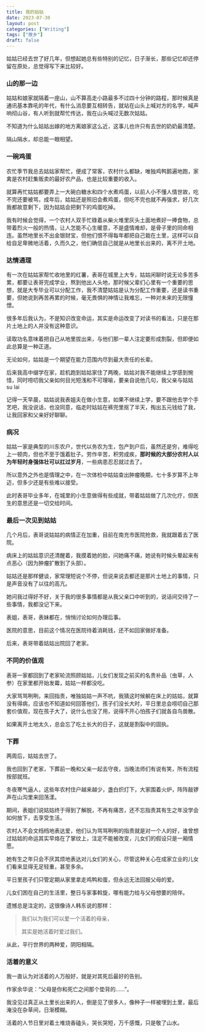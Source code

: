 ```yaml
---
title: 我的姑姑
date: 2023-07-30
layout: post
categories: ["Writing"]
tags: ["故乡"]
draft: false
---
```


姑姑已经去世了好几年，但想起她总有些特别的记忆，日子渐长，那些记忆却还停留在原处，总觉得写下来比较好。

### 山的那一边

姑姑和娘家就隔着一座山，山不算高走小路最多不过四十分钟的路程，那时候真是通讯基本靠吼的年代，有什么消息要互相转告，就站在山头上喊对方的名字，喊声响彻山谷，有人听到就帮忙传达，我在山头喊过无数次姑姑。

不知道为什么姑姑出嫁的地方离娘家这么近，这事儿也许只有去世的奶奶最清楚。

隔山隔水，却总能一眼相望。

### 一碗鸡蛋

农忙季节我总去姑姑家帮忙，便成了常客，农村什么都缺，唯独鸡鸭鹅遍地跑，家禽是农村赶集贩卖的最好农产品，也是比较重要的收入。

就算再忙姑姑都要弄上一大碗白糖水和四个水煮鸡蛋，以前人小不懂人情世故，吃不完还要被骂，成年后，姑姑还是照旧会煮鸡蛋，但吃不完也就不再强求，好几次我都故意剩下，因为姑姑会把剩下的鸡蛋吃掉。

我有时候会觉得，一个农村人双手忙碌着从柴火堆里灰头土面地煮好一捧食物，总带着烈火一般的热情，让人怎能不心生暖意，不是盛情难却，是骨子里的同命相连。虽然地里长不出金银财宝，但他们恨不得每年都把自己栽在土里，这样可以自给自足卑微地活着，久而久之，他们确信自己就是从地里长出来的，离不开土地。

### 达情通理

有一次在姑姑家帮忙收地里的红薯，表哥在城里上大专，姑姑闲聊时说无论多苦多累，都要让表哥完成学业，熬到他出人头地，那时候父辈们心里有一个重要的思想，就是大专毕业可以分配工作，我不清楚姑姑是认为分配工作重要，还是读书重要，但她说到再苦再累的时候，毫无畏惧的神情让我难忘，一种对未来的无限憧憬。

很多年后我认为，不是知识改变命运，其实是命运改变了对读书的看法，只是在那片土地上的人并没有这种意识。

读取功名意味着把自己从地里拔出来，与他们那一辈人注定要形成割裂，但即便如此总算是一种正道。

无论如何，姑姑是一个期望在能力范围内尽到最大责任的长辈。

后来我高中缀学在家，趁机跑到姑姑家住了两晚，姑姑对我不能继续上学感到惋惜，同时唠叨我父亲如何目光短浅和不可理喻，要亲自说他几句，我父亲与姑姑su lai

记得一天早晨，姑姑说我表姐夫在做小生意，如果不继续上学，要不跟他去学个手艺吧，我没说话，也没同意，临走时姑姑在裤兜里抠了半天，掏出五元钱给了我，让我回家和父亲好好聊聊。

### 病况

姑姑一家是典型的川东农户，世代以务农为生，包产到户后，虽然还是穷，难得吃上一顿肉，但也不至于饿着肚子。劳作辛苦，积劳成疾，**那时候的大部分农村人以为年轻时身强体壮可以扛过岁月**，一些病患忍忍就过去了。

所以意外之外也是情理之中，在一次体检中姑姑查出肿瘤晚期，七十多岁算不上年迈，但多少还是有些难以接受。

此时表哥毕业多年，在城里的小生意做得有些成就，带着姑姑做了几次化疗，但医生的意思还是一切交给时间。

### 最后一次见到姑姑

几个月后，表哥说姑姑的病情正在加重，目前在南充市医院抢救，我就跟着去了医院。

病床上的姑姑意识还清醒着，我摸着她的脸，问她痛不痛，她说有时候头晕起来有点恶心（因为肿瘤扩散到了头部）。

姑姑还是那样健谈，家常理短说个不停，但说来说去都还是那片土地上的事情，只是声音没有了以往的高亢。

她问我过得好不好，关于我的很多事情都是从我父亲口中听到的，说话间交待了一些事情，我都没记下来。

表姐，表哥，表妹都在，悄悄讨论如何办理后事。

医院的意思，目前这个情况在医院待着消耗钱，还不如回家做好准备。

后来，表哥带着姑姑出院回了老家。

### 不同的价值观

表哥一家都回到了老家轮流照顾姑姑，儿女们发现之前买的名贵补品（虫草，人参）在家里都开始发霉，姑姑一样都没吃。

大家骂骂咧咧，来回指责，唯独姑姑一声不吭，我猜这时候躺在床上的姑姑，就算没有得病，应该也不知道如何回答他们，孩子们没长大时，平日里总会唠叨自己那套价值观，现在孩子大了，说什么也没了用，说得不开心怕孩子们就各自鸟兽散。

如果离开土地太久，总会忘了吃土长大的日子，这就是割裂中的固执。

### 下葬

两周后，姑姑去世了。

我也回到了老家，下葬前一晚和父亲一起去守夜，当晚法师们有说有笑，所有流程按部就班。

冬夜寒气逼人，这些年农村住户越来越少，盏白炽灯下，大家围着火炉，阵阵敲锣声在山沟里来回荡漾。

期间，表姐们说姑姑终于得到了解脱，不再有痛苦，还不忘指责其有生之年没学会如何放下，去享受生活。

农村人不会文绉绉地表达爱，他们认为骂骂咧咧的指责就是对一个人的好，谁曾想过姑姑的命运其实早烙在了掌纹上，注定不能被改变，儿女们的假设只是一厢情愿。

她有生之年只会不厌其烦地表达对儿女们的关心，尽管这种关心在成家立业的儿女们看来显得无足轻重，甚至多余。

平日里孩子们只管定期从家里拿走鸡鸭和蛋，但永远无法回报父母的爱。

儿女们困在自己的生活里，整日与家事斡旋，哪有能力给与父母想要的陪伴。

遗憾总是注定的，这很像诗人韩东说的那样：

> 我们以为我们可以爱一个活着的母亲，
> 
> 其实是她活着时爱过我们。

从此，平行世界的两种爱，阴阳相隔。

### 活着的意义

我一直认为对活着的人万般好，就是对其死后最好的告别。

作家余华说：“父母是你和死亡之间那个垫背的......”。

我没见过真正从土里长出来的人，倒是见了很多人，像种子一样被埋到土里，最后淹没在杂草间，日渐模糊。

活着的人节日里对着土堆烧香磕头，哭长哭短，万千感慨，只是敬了山水。